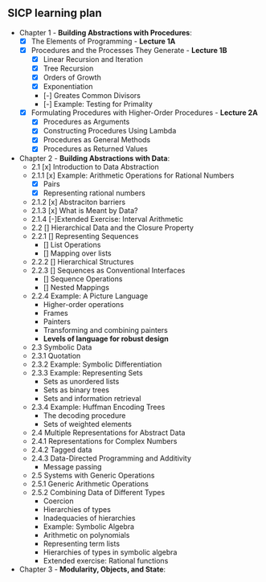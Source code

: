 ## SICP learning plan
* Chapter 1 - **Building Abstractions with Procedures**:
  - [x] The Elements of Programming - **Lecture 1A**
  - [x] Procedures and the Processes They Generate - **Lecture 1B**
    - [x] Linear Recursion and Iteration
    - [x] Tree Recursion
    - [x] Orders of Growth
    - [x] Exponentiation
    - [-] Greates Common Divisors
    - [-] Example: Testing for Primality 
  - [x] Formulating Procedures with Higher-Order Procedures - **Lecture 2A**
    - [x] Procedures as Arguments
    - [x] Constructing Procedures Using Lambda
    - [x] Procedures as General Methods
    - [x] Procedures as Returned Values  
* Chapter 2 - **Building Abstractions with Data**:
  - 2.1 [x] Introduction to Data Abstraction
  - 2.1.1 [x] Example: Arithmetic Operations for Rational Numbers
      - [x] Pairs
      - [x] Representing rational numbers
  - 2.1.2 [x] Abstraciton barriers
  - 2.1.3 [x] What is Meant by Data?
  - 2.1.4 [-]Extended Exercise: Interval Arithmetic
  - 2.2 [] Hierarchical Data and the Closure Property
  - 2.2.1 [] Representing Sequences
    - [] List Operations
    - [] Mapping over lists
  - 2.2.2 [] Hierarchical Structures
  - 2.2.3 [] Sequences as Conventional Interfaces
    - [] Sequence Operations
    - [] Nested Mappings
  - 2.2.4 Example: A Picture Language
    - Higher-order operations
    - Frames
    - Painters
    - Transforming and combining painters
    - **Levels of language for robust design**
  - 2.3 Symbolic Data
  - 2.3.1 Quotation
  - 2.3.2 Example: Symbolic Differentiation
  - 2.3.3 Example: Representing Sets
      - Sets as unordered lists
      - Sets as binary trees
      - Sets and information retrieval
  - 2.3.4 Example: Huffman Encoding Trees
      - The decoding procedure
      - Sets of weighted elements
  - 2.4 Multiple Representations for Abstract Data
  - 2.4.1 Representations for Complex Numbers
  - 2.4.2 Tagged data
  - 2.4.3 Data-Directed Programming and Additivity
    - Message passing
  - 2.5 Systems with Generic Operations
  - 2.5.1 Generic Arithmetic Operations
  - 2.5.2 Combining Data of Different Types
    - Coercion
    - Hierarchies of types
    - Inadequacies of hierarchies
    - Example: Symbolic Algebra
    - Arithmetic on polynomials
    - Representing term lists
    - Hierarchies of types in symbolic algebra
    - Extended exercise: Rational functions  
* Chapter 3 - **Modularity, Objects, and State**:
